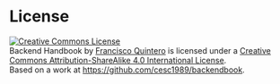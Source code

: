 # License

<a rel="license" href="http://creativecommons.org/licenses/by-sa/4.0/"><img alt="Creative Commons License" style="border-width:0" src="https://i.creativecommons.org/l/by-sa/4.0/88x31.png" /></a><br /><span xmlns:dct="http://purl.org/dc/terms/" href="http://purl.org/dc/dcmitype/Text" property="dct:title" rel="dct:type">Backend Handbook</span> by <a xmlns:cc="http://creativecommons.org/ns#" href="http://otroespacioblog.wordpress.com" property="cc:attributionName" rel="cc:attributionURL">Francisco Quintero</a> is licensed under a <a rel="license" href="http://creativecommons.org/licenses/by-sa/4.0/">Creative Commons Attribution-ShareAlike 4.0 International License</a>.<br />Based on a work at <a xmlns:dct="http://purl.org/dc/terms/" href="https://github.com/cesc1989/backendbook" rel="dct:source">https://github.com/cesc1989/backendbook</a>.